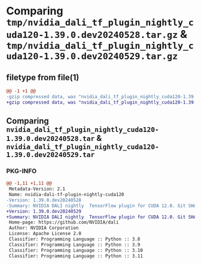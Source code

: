 # Comparing `tmp/nvidia_dali_tf_plugin_nightly_cuda120-1.39.0.dev20240528.tar.gz` & `tmp/nvidia_dali_tf_plugin_nightly_cuda120-1.39.0.dev20240529.tar.gz`

## filetype from file(1)

```diff
@@ -1 +1 @@
-gzip compressed data, was "nvidia_dali_tf_plugin_nightly_cuda120-1.39.0.dev20240528.tar", last modified: Mon Apr  5 07:00:00 1993, max compression
+gzip compressed data, was "nvidia_dali_tf_plugin_nightly_cuda120-1.39.0.dev20240529.tar", last modified: Mon Apr  5 07:00:00 1993, max compression
```

## Comparing `nvidia_dali_tf_plugin_nightly_cuda120-1.39.0.dev20240528.tar` & `nvidia_dali_tf_plugin_nightly_cuda120-1.39.0.dev20240529.tar`

### PKG-INFO

```diff
@@ -1,11 +1,11 @@
 Metadata-Version: 2.1
 Name: nvidia-dali-tf-plugin-nightly-cuda120
-Version: 1.39.0.dev20240528
-Summary: NVIDIA DALI nightly  TensorFlow plugin for CUDA 12.0. Git SHA: a9c092b0ca25a120dea9a2c8773df3e1921e9f29
+Version: 1.39.0.dev20240529
+Summary: NVIDIA DALI nightly  TensorFlow plugin for CUDA 12.0. Git SHA: 1ea44dad52e06e5fa448819ffc1b845bcbff0a12
 Home-page: https://github.com/NVIDIA/dali
 Author: NVIDIA Corporation
 License: Apache License 2.0
 Classifier: Programming Language :: Python :: 3.8
 Classifier: Programming Language :: Python :: 3.9
 Classifier: Programming Language :: Python :: 3.10
 Classifier: Programming Language :: Python :: 3.11
```


